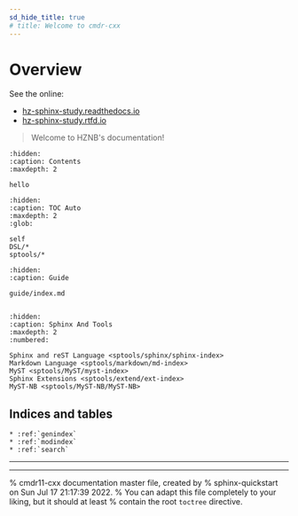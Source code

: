 ```yaml
---
sd_hide_title: true
# title: Welcome to cmdr-cxx
---
```



# Overview

See the online: 

- [hz-sphinx-study.readthedocs.io](https://hz-sphinx-study.readthedocs.io)
- [hz-sphinx-study.rtfd.io](https://hz-sphinx-study.rtfd.io)

> Welcome to HZNB's documentation!

```{toctree}
:hidden:
:caption: Contents
:maxdepth: 2

hello
```

```{toctree}
:hidden:
:caption: TOC Auto
:maxdepth: 2
:glob:

self
DSL/*
sptools/*
```

```{toctree}
:hidden:
:caption: Guide

guide/index.md
```


```{rubric} Additional resources
```

```{toctree}
:hidden:
:caption: Sphinx And Tools
:maxdepth: 2
:numbered:

Sphinx and reST Language <sptools/sphinx/sphinx-index>
Markdown Language <sptools/markdown/md-index>
MyST <sptools/MyST/myst-index>
Sphinx Extensions <sptools/extend/ext-index>
MyST-NB <sptools/MyST-NB/MyST-NB>
```

## Indices and tables

```{eval-rst}
* :ref:`genindex`
* :ref:`modindex`
* :ref:`search`
```

---


  

---

[cmdr*-go*]: https://github.com/hedzr/cmdr/
[cmdr*-cs*]: https://github.com/hedzr/Cmdr.Core/
[cmdr*-cc*]: https://github.com/hedzr/cmdr-cxx/


% cmdr11-cxx documentation master file, created by
%   sphinx-quickstart on Sun Jul 17 21:17:39 2022.
%   You can adapt this file completely to your liking, but it should at least
%   contain the root `toctree` directive.
